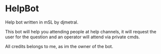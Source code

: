 # HelpBot
Help bot written in mSL by djmetral.

This bot will help you attending people at help channels,
it will request the user for the question and an operator will attend via private cmds.

All credits belongs to me, as im the owner of the bot.

